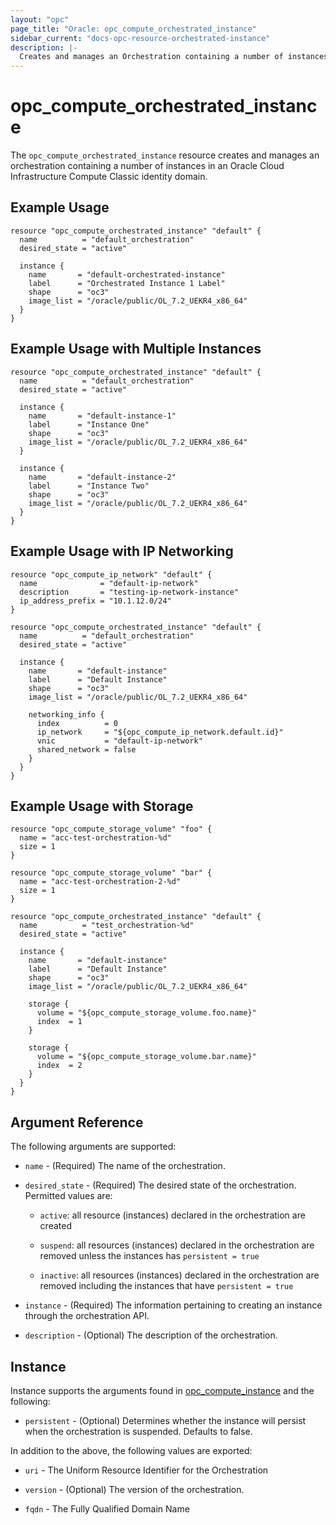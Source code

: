 ```yaml
---
layout: "opc"
page_title: "Oracle: opc_compute_orchestrated_instance"
sidebar_current: "docs-opc-resource-orchestrated-instance"
description: |-
  Creates and manages an Orchestration containing a number of instances in an Oracle Cloud Infrastructure Compute Classic identity domain.
---
```


# opc\_compute\_orchestrated\_instance

The `opc_compute_orchestrated_instance` resource creates and manages an orchestration containing a number of
instances in an Oracle Cloud Infrastructure Compute Classic identity domain.

## Example Usage

```hcl
resource "opc_compute_orchestrated_instance" "default" {
  name          = "default_orchestration"
  desired_state = "active"

  instance {
    name       = "default-orchestrated-instance"
    label      = "Orchestrated Instance 1 Label"
    shape      = "oc3"
    image_list = "/oracle/public/OL_7.2_UEKR4_x86_64"
  }
}
```

## Example Usage with Multiple Instances

```hcl
resource "opc_compute_orchestrated_instance" "default" {
  name          = "default_orchestration"
  desired_state = "active"

  instance {
    name       = "default-instance-1"
    label      = "Instance One"
    shape      = "oc3"
    image_list = "/oracle/public/OL_7.2_UEKR4_x86_64"
  }

  instance {
    name       = "default-instance-2"
    label      = "Instance Two"
    shape      = "oc3"
    image_list = "/oracle/public/OL_7.2_UEKR4_x86_64"
  }
}
```

## Example Usage with IP Networking

```hcl
resource "opc_compute_ip_network" "default" {
  name              = "default-ip-network"
  description       = "testing-ip-network-instance"
  ip_address_prefix = "10.1.12.0/24"
}

resource "opc_compute_orchestrated_instance" "default" {
  name          = "default_orchestration"
  desired_state = "active"

  instance {
    name       = "default-instance"
    label      = "Default Instance"
    shape      = "oc3"
    image_list = "/oracle/public/OL_7.2_UEKR4_x86_64"

    networking_info {
      index          = 0
      ip_network     = "${opc_compute_ip_network.default.id}"
      vnic           = "default-ip-network"
      shared_network = false
    }
  }
}
```

## Example Usage with Storage

```hcl
resource "opc_compute_storage_volume" "foo" {
  name = "acc-test-orchestration-%d"
  size = 1
}

resource "opc_compute_storage_volume" "bar" {
  name = "acc-test-orchestration-2-%d"
  size = 1
}

resource "opc_compute_orchestrated_instance" "default" {
  name          = "test_orchestration-%d"
  desired_state = "active"

  instance {
    name       = "default-instance"
    label      = "Default Instance"
    shape      = "oc3"
    image_list = "/oracle/public/OL_7.2_UEKR4_x86_64"

    storage {
      volume = "${opc_compute_storage_volume.foo.name}"
      index  = 1
    }

    storage {
      volume = "${opc_compute_storage_volume.bar.name}"
      index  = 2
    }
  }
}
```

## Argument Reference

The following arguments are supported:

* `name` - (Required) The name of the orchestration.

* `desired_state` - (Required) The desired state of the orchestration. Permitted values are:

  - `active`: all resource (instances) declared in the orchestration are created

  - `suspend`: all resources (instances) declared in the orchestration are removed unless the instances has
`persistent = true`

  - `inactive`:  all resources (instances) declared in the orchestration are removed including the instances that have
`persistent = true`

* `instance` - (Required) The information pertaining to creating an instance through the orchestration API.

* `description` - (Optional) The description of the orchestration.

## Instance

Instance supports the arguments found in [opc_compute_instance](https://www.terraform.io/docs/providers/opc/r/opc_compute_instance.html)
and the following:

* `persistent` - (Optional) Determines whether the instance will persist when the orchestration is suspended.
Defaults to false.

In addition to the above, the following values are exported:

* `uri` - The Uniform Resource Identifier for the Orchestration

* `version` - (Optional) The version of the orchestration.

* `fqdn` - The Fully Qualified Domain Name
